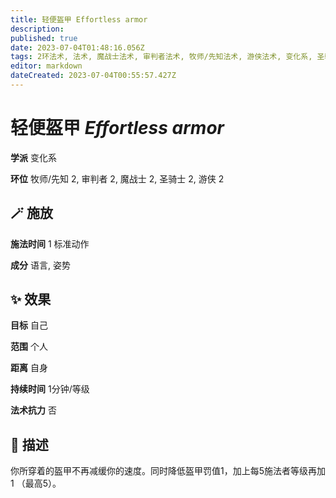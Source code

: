 ```yaml
---
title: 轻便盔甲 Effortless armor
description: 
published: true
date: 2023-07-04T01:48:16.056Z
tags: 2环法术, 法术, 魔战士法术, 审判者法术, 牧师/先知法术, 游侠法术, 变化系, 圣骑士法术
editor: markdown
dateCreated: 2023-07-04T00:55:57.427Z
---
```


# **轻便盔甲** *Effortless armor*

**学派** 变化系 

**环位** 牧师/先知 2, 审判者 2, 魔战士 2, 圣骑士 2, 游侠 2

## 🪄 施放

**施法时间** 1 标准动作

**成分** 语言, 姿势

## ✨ 效果 

**目标** 自己 

**范围** 个人

**距离** 自身  

**持续时间** 1分钟/等级 

**法术抗力** 否

## 📖 描述

你所穿着的盔甲不再减缓你的速度。同时降低盔甲罚值1，加上每5施法者等级再加1 （最高5）。
    